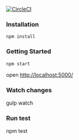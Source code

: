 [![CircleCI](https://circleci.com/gh/uktrade/dit-pattern-library/tree/master.svg?style=svg)](https://circleci.com/gh/uktrade/dit-pattern-library/tree/master)


### Installation

    npm install

### Getting Started

    npm start


open <http://localhost:5000/>

### Watch changes

   gulp watch

### Run test

   npm test
